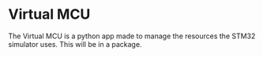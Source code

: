 # Virtual MCU

The Virtual MCU is a python app made to manage the resources the STM32 simulator uses.
This will be in a package.